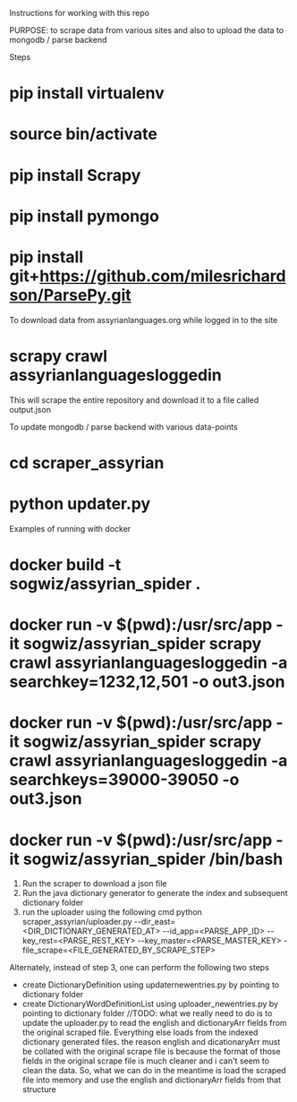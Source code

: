Instructions for working with this repo

PURPOSE: to scrape data from various sites and also to upload the data to mongodb / parse backend

Steps
# pip install virtualenv
# source bin/activate
# pip install Scrapy
# pip install pymongo
# pip install git+https://github.com/milesrichardson/ParsePy.git


To download data from assyrianlanguages.org while logged in to the site
# scrapy crawl assyrianlanguagesloggedin
This will scrape the entire repository and download it to a file called output.json

To update mongodb / parse backend with various data-points
# cd scraper_assyrian
# python updater.py

Examples of running with docker
# docker build -t sogwiz/assyrian_spider .
# docker run -v $(pwd):/usr/src/app -it sogwiz/assyrian_spider scrapy crawl assyrianlanguagesloggedin -a searchkey=1232,12,501 -o out3.json
# docker run -v $(pwd):/usr/src/app -it sogwiz/assyrian_spider scrapy crawl assyrianlanguagesloggedin -a searchkeys=39000-39050 -o out3.json
# docker run -v $(pwd):/usr/src/app -it sogwiz/assyrian_spider /bin/bash

1. Run the scraper to download a json file
2. Run the java dictionary generator to generate the index and subsequent dictionary folder
3. run the uploader using the following cmd
python scraper_assyrian/uploader.py --dir_east=<DIR_DICTIONARY_GENERATED_AT> --id_app=<PARSE_APP_ID> --key_rest=<PARSE_REST_KEY> --key_master=<PARSE_MASTER_KEY> -file_scrape=<FILE_GENERATED_BY_SCRAPE_STEP>

Alternately, instead of step 3, one can perform the following two steps
- create DictionaryDefinition using updaternewentries.py by pointing to dictionary folder
- create DictionaryWordDefinitionList using uploader_newentries.py by pointing to dictionary folder
//TODO: what we really need to do is to update the uploader.py to read the english and dictionaryArr fields from the original scraped file. Everything else loads from the indexed dictionary generated files. the reason english and dicationaryArr must be collated with the original scrape file is because the format of those fields in the original scrape file is much cleaner and i can't seem to clean the data. So, what we can do in the meantime is load the scraped file into memory and use the english and dictionaryArr fields from that structure